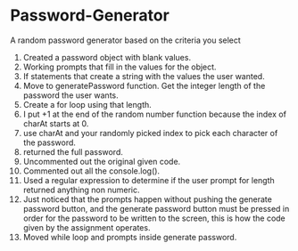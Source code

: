 # Password-Generator
A random password generator based on the criteria you select

1. Created a password object with blank values.
2. Working prompts that fill in the values for the object.
3. If statements that create a string with the values the user wanted.
4. Move to generatePassword function. Get the integer length of the password the user wants.
5. Create a for loop using that length.
6. I put +1 at the end of the random number function because the index of charAt starts at 0.
7. use charAt and your randomly picked index to pick each character of the password.
8. returned the full password.
9. Uncommented out the original given code.
10. Commented out all the console.log().
11. Used a regular expression to determine if the user prompt for length returned anything non numeric.
12. Just noticed that the prompts happen without pushing the generate password button, and the generate password
    button must be pressed in order for the password to be written to the screen, this is how the code given by
    the assignment operates.
13. Moved while loop and prompts inside generate password.

